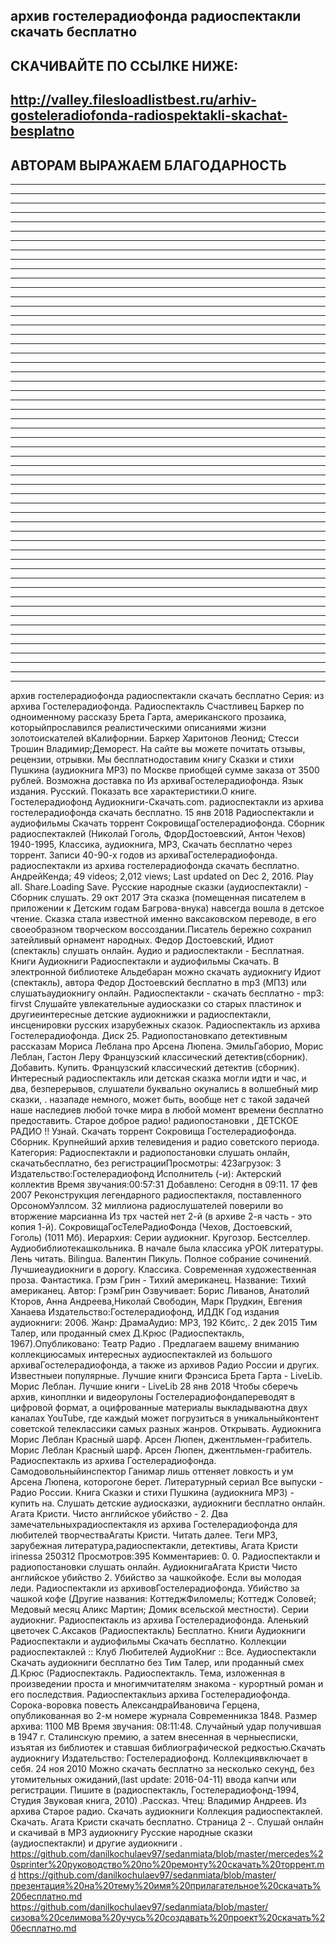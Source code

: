 архив гостелерадиофонда радиоспектакли скачать бесплатно
--------------------------------------------------
СКАЧИВАЙТЕ ПО ССЫЛКЕ НИЖЕ:
--------------------------------------------------
http://valley.filesloadlistbest.ru/arhiv-gosteleradiofonda-radiospektakli-skachat-besplatno
--------------------------------------------------
АВТОРАМ ВЫРАЖАЕМ БЛАГОДАРНОСТЬ
--------------------------------------------------
--------------------------------------------------
--------------------------------------------------
--------------------------------------------------
--------------------------------------------------
--------------------------------------------------
--------------------------------------------------
--------------------------------------------------
--------------------------------------------------
--------------------------------------------------
--------------------------------------------------
--------------------------------------------------
--------------------------------------------------
--------------------------------------------------
--------------------------------------------------
--------------------------------------------------
--------------------------------------------------
--------------------------------------------------
--------------------------------------------------
--------------------------------------------------
--------------------------------------------------
--------------------------------------------------
--------------------------------------------------
--------------------------------------------------
--------------------------------------------------
--------------------------------------------------
--------------------------------------------------
--------------------------------------------------
--------------------------------------------------
--------------------------------------------------
--------------------------------------------------
--------------------------------------------------
--------------------------------------------------
--------------------------------------------------
--------------------------------------------------
--------------------------------------------------
--------------------------------------------------
--------------------------------------------------
--------------------------------------------------
--------------------------------------------------
--------------------------------------------------
--------------------------------------------------
--------------------------------------------------
--------------------------------------------------
--------------------------------------------------
--------------------------------------------------
--------------------------------------------------
--------------------------------------------------
--------------------------------------------------
--------------------------------------------------
--------------------------------------------------
--------------------------------------------------
--------------------------------------------------
--------------------------------------------------
--------------------------------------------------
архив гостелерадиофонда радиоспектакли скачать бесплатно Серия: из архива Гостелерадиофонда. Радиоспектакль Счастливец Баркер по одноименному рассказу Брета Гарта, американского прозаика, которыйпрославился реалистическими описаниями жизни золотоискателей вКалифорнии. Баркер  Харитонов Леонид; Стесси  Трошин Владимир;Деморест. На сайте вы можете почитать отзывы, рецензии, отрывки. Мы бесплатнодоставим книгу Сказки и стихи Пушкина (аудиокнига MP3) по Москве приобщей сумме заказа от 3500 рублей. Возможна доставка по  Из архиваГостелерадиофонда. Язык издания. Русский. Показать все характеристики.О книге. Гостелерадиофонд  Аудиокниги-Скачать.com. радиоспектакли из архива гостелерадиофонда скачать бесплатно. 15 янв 2018  Радиоспектакли и аудиофильмы  Скачать торрент СокровищаГостелерадиофонда. Сборник радиоспектаклей (Николай Гоголь, ФдорДостоевский, Антон Чехов) 1940-1995, Классика, аудиокнига, MP3, Скачать бесплатно через торрент.  Записи 40-90-х годов из архиваГостелерадиофонда. радиоспектакли из архива гостелерадиофонда скачать бесплатно. АндрейКенда; 49 videos; 2,012 views; Last updated on Dec 2, 2016. Play all. Share.Loading Save. Русские народные сказки (аудиоспектакли) - Сборник слушать. 29 окт 2017  Эта сказка (помещенная писателем в приложении к Детским годам Багрова-внука) навсегда вошла в детское чтение. Сказка стала известной именно ваксаковском переводе, в его своеобразном творческом воссоздании.Писатель бережно сохранил затейливый орнамент народных. Федор Достоевский, Идиот (спектакль) слушать онлайн. Аудио и радиоспектакли   - Бесплатная. Книги  Аудиокниги  Радиоспектакли и аудиофильмы  Скачать. В электронной библиотеке Альдебаран можно скачать аудиокнигу Идиот (спектакль), автора Федор Достоевский бесплатно в mp3 (МП3) или слушатьаудиокнигу онлайн. Радиоспектакли - скачать бесплатно - mp3: firvst
Слушайте увлекательные аудиосказки со старых пластинок и другиеинтересные детские аудиокнижки и радиоспектакли, инсценировки русских изарубежных сказок. Радиоспектакль из архива Гостелерадиофонда. Диск 25. Радиопостановкапо детективным рассказам Мориса Леблана про Арсена Люпена. ЭмильГаборио, Морис Леблан, Гастон Леру  Французский классический детектив(сборник). Добавить. Купить. Французский классический детектив (сборник). Интересный радиоспектакль или детская сказка могли идти и час, и два, безперерывов, слушатели буквально окунались в волшебный мир сказки, . назападе немного, может быть, вообще нет с такой задачей  наше наследиев любой точке мира в любой момент времени бесплатно предоставить. Старое доброе радио! радиопостановки , ДЕТСКОЕ РАДИО !!  Узнай. Скачать торрент Сокровища Гостелерадиофонда. Сборник. Крупнейший архив телевидения и радио советского периода. Категория: Радиоспектакли и радиопостановки слушать онлайн, скачатьбесплатно, без регистрацииПросмотры: 42Загрузок: 3 Издательство:Гостелерадиофонд Исполнитель (-и): Актерский коллектив Время звучания:00:57:31 Добавлено: Сегодня в 09:11. 17 фев 2007  Реконструкция легендарного радиоспектакля, поставленного ОрсономУэллсом. 32 миллиона радиослушателей поверили во вторжение марсианна  Из трх частей нет 2-й (в архиве 2-я часть - это копия 1-й).  СокровищаГосТелеРадиоФонда (Чехов, Достоевский, Гоголь) (1011 Мб). Иерархия: Серии аудиокниг.  Кругозор.  Бестселлер.  Аудиобиблиотекашкольника.  В начале была классика  уРОК литературы.  Лень читать. Bilingua.  Валентин Пикуль. Полное собрание сочинений.  Лучшиеаудиокниги в дорогу.  Классика.  Современная художественная проза. Фантастика. Грэм Грин - Тихий американец. Название: Тихий американец. Автор: ГрэмГрин Озвучивает: Борис Ливанов, Анатолий Кторов, Анна Андреева,Николай Свободин, Марк Прудкин, Евгения Ханаева Издательство:Гостелерадиофонд, ИДДК Год издания аудиокниги: 2006. Жанр: ДрамаАудио: MP3, 192 Кбитс,. 2 дек 2015  Тим Талер, или проданный смех  Д.Крюс (Радиоспектакль, 1967).Опубликовано: Театр Радио . Предлагаем вашему вниманию коллекциюсамых интересных аудиоспектаклей из большого архиваГостелерадиофонда, а также из архивов Радио России и других. Известныеи популярные. Лучшие книги Фрэнсиса Брета Гарта - LiveLib. Морис Леблан. Лучшие книги - LiveLib
28 янв 2018  Чтобы сберечь архив, киноплнки и видеорулоны Гостелерадиофондапереводят в цифровой формат, а оцифрованные материалы выкладываютна двух каналах YouTube, где каждый может погрузиться в уникальныйконтент советской телеклассики самых разных жанров. Открывать. Аудиокнига Морис Леблан Красный шарф. Арсен Люпен, джентльмен-грабитель. Морис Леблан Красный шарф. Арсен Люпен, джентльмен-грабитель. Радиоспектакль из архива Гостелерадиофонда. Самодовольныйинспектор Ганимар лишь оттеняет ловкость и ум Арсена Люпена, которогоне берет. Литературный сериал  Все выпуски   - Радио России. Книга Сказки и стихи Пушкина (аудиокнига MP3) - купить на. Слушать детские аудиосказки, аудиокниги бесплатно онлайн. Агата Кристи. Чисто английское убийство - 2. Два замечательныхрадиоспектакля из архива Гостелерадиофонда для любителей творчестваАгаты Кристи. Читать далее. Теги MP3, зарубежная литература,радиоспектакли, детективы, Агата Кристи  irinessa 250312 Просмотров:395 Комментариев: 0. 0. Радиоспектакли и радиопостановки слушать онлайн. АудиокнигаАгата Кристи Чисто английское убийство 2. Убийство за чашкойкофе. Если вы молодая леди. Радиоспектакли из архивовГостелерадиофонда. Убийство за чашкой кофе (Другие названия: КоттеджФиломелы; Коттедж Соловей; Медовый месяц Аликс Мартин; Домик всельской местности). Серии аудиокниг. Радиоспектакль из архива Гостелерадиофонда. Аленький цветочек  С.Аксаков (Радиоспектакль)  Бесплатно. Книги  Аудиокниги  Радиоспектакли и аудиофильмы  Скачать бесплатно. Коллекции радиоспектаклей :: Клуб Любителей АудиоКниг :: Все. Аудиоспектакли  Скачать аудиокниги бесплатно без
Тим Талер, или проданный смех  Д.Крюс (Радиоспектакль. Радиоспектакль. Тема, изложенная в произведении проста и многимчитателям знакома - курортный роман и его последствия.  Радиоспектакльиз архива Гостелерадиофонда. Сорока-воровка  повесть АлександраИвановича Герцена, опубликованная во 2-м номере журнала Современникза 1848. Размер архива: 1100 MB Время звучания: 08:11:48. Случайный удар получившая в 1947 г. Сталинскую премию, а затем внесенная в черныесписки, изъятая из библиотек и ставшая библиографической редкостью.Скачать аудиокнигу  Издательство: Гостелерадиофонд. Коллекциявключает в себя. 24 ноя 2010  Можно скачать бесплатно за несколько секунд, без утомительных ожиданий,(last update: 2016-04-11) ввода капчи или регистрации. Пишите в  (радиоспектакль, Гостелерадиофонд-1994, Студия Звуковая книга, 2010) .Рассказ. Чтец: Владимир Андреев. Из архива Старое радио. Скачать аудиокниги Коллекция радиоспектаклей. Скачать. Агата Кристи скачать бесплатно. Страница 2 -. Слушай онлайн и скачивай в MP3 аудиокнигу Русские народные сказки (аудиоспектакли) и другие аудиокниги .
https://github.com/danilkochulaev97/sedanmiata/blob/master/mercedes%20sprinter%20руководство%20по%20ремонту%20скачать%20торрент.md
https://github.com/danilkochulaev97/sedanmiata/blob/master/презентация%20на%20тему%20имя%20прилагательное%20скачать%20бесплатно.md
https://github.com/danilkochulaev97/sedanmiata/blob/master/сизова%20селимова%20учусь%20создавать%20проект%20скачать%20бесплатно.md